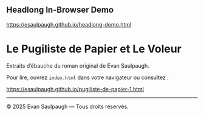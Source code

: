 ## Headlong In-Browser Demo

https://esaulpaugh.github.io/headlong-demo.html

# Le Pugiliste de Papier et Le Voleur

Extraits d’ébauche du roman original de Evan Saulpaugh.

Pour lire, ouvrez `index.html` dans votre navigateur ou consultez :

https://esaulpaugh.github.io/pugiliste-de-papier-1.html

---

© 2025 Evan Saulpaugh — Tous droits réservés.
